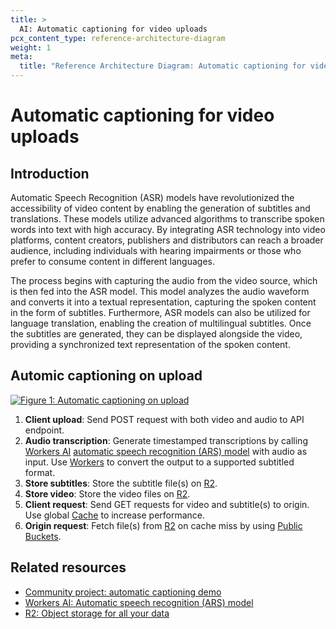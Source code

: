 ```yaml
---
title: >
  AI: Automatic captioning for video uploads
pcx_content_type: reference-architecture-diagram
weight: 1
meta:
  title: "Reference Architecture Diagram: Automatic captioning for video uploads"
---
```


# Automatic captioning for video uploads

## Introduction

Automatic Speech Recognition (ASR) models have revolutionized the accessibility of video content by enabling the generation of subtitles and translations. These models utilize advanced algorithms to transcribe spoken words into text with high accuracy. By integrating ASR technology into video platforms, content creators, publishers and distributors can reach a broader audience, including individuals with hearing impairments or those who prefer to consume content in different languages.

The process begins with capturing the audio from the video source, which is then fed into the ASR model. This model analyzes the audio waveform and converts it into a textual representation, capturing the spoken content in the form of subtitles. Furthermore, ASR models can also be utilized for language translation, enabling the creation of multilingual subtitles. Once the subtitles are generated, they can be displayed alongside the video, providing a synchronized text representation of the spoken content.

## Automic captioning on upload

[![Figure 1: Automatic captioning on upload](/images/reference-architecture/ai-auto-caption-architecture-diagrams/ai-auto-caption-architecture-diagram.svg "Figure 1:  Automatic captioning on upload")](/images/reference-architecture/ai-auto-caption-architecture-diagrams/ai-auto-caption-architecture-diagram.svg)

1. **Client upload**: Send POST request with both video and audio to API endpoint.
2. **Audio transcription**: Generate timestamped transcriptions by calling [Workers AI](/workers-ai/) [automatic speech recognition (ARS) model](/workers-ai/models/#automatic-speech-recognition) with audio as input. Use [Workers](/workers/) to convert the output to a supported subtitled format.
3. **Store subtitles**: Store the subtitle file(s) on [R2](/r2/).
4. **Store video**: Store the video files on [R2](/r2/).
5. **Client request**: Send GET requests for video and subtitle(s) to origin. Use global [Cache](/cache/) to increase performance.
6. **Origin request**: Fetch file(s) from [R2](/r2/) on cache miss by using [Public Buckets](/r2/buckets/public-buckets/).

## Related resources

- [Community project: automatic captioning demo](https://auto-caption.pages.dev/)
- [Workers AI: Automatic speech recognition (ARS) model](/workers-ai/models/#automatic-speech-recognition)
- [R2: Object storage for all your data](/r2/)
